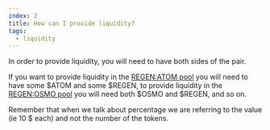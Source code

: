 ```yaml
---
index: 2
title: How can I provide liquidity?
tags: 
  - liquidity
---
```


In order to provide liquidity, you will need to have both sides of the pair.

If you want to provide liquidity in the [REGEN:ATOM pool](https://app.osmosis.zone/pool/22) you will need to have some $ATOM and some $REGEN, to provide liquidity in the [REGEN:OSMO pool](https://app.osmosis.zone/pool/42) you will need both $OSMO and $REGEN, and so on.

Remember that when we talk about percentage we are referring to the value (ie 10 $ each) and not the number of the tokens.
